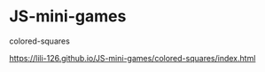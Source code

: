 # JS-mini-games


colored-squares


https://lili-126.github.io/JS-mini-games/colored-squares/index.html
